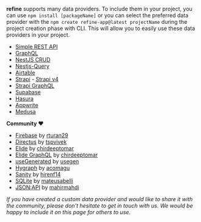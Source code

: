 **refine** supports many data providers. To include them in your project, you can use `npm install [packageName]` or you can select the preferred data provider with the `npm create refine-app@latest projectName` during the project creation phase with CLI. This will allow you to easily use these data providers in your project.

-   [Simple REST API](https://github.com/refinedev/refine/tree/master/packages/simple-rest)
-   [GraphQL](https://github.com/refinedev/refine/tree/master/packages/graphql)
-   [NestJS CRUD](https://github.com/refinedev/refine/tree/master/packages/nestjsx-crud)
-   [Nestjs-Query](https://github.com/refinedev/refine/tree/master/packages/nestjs-query)
-   [Airtable](https://github.com/refinedev/refine/tree/master/packages/airtable)
-   [Strapi](https://github.com/refinedev/refine/tree/master/packages/strapi) - [Strapi v4](https://github.com/refinedev/refine/tree/master/packages/strapi-v4)
-   [Strapi GraphQL](https://github.com/refinedev/refine/tree/master/packages/strapi-graphql)
-   [Supabase](https://github.com/refinedev/refine/tree/master/packages/supabase)
-   [Hasura](https://github.com/refinedev/refine/tree/master/packages/hasura)
-   [Appwrite](https://github.com/refinedev/refine/tree/master/packages/appwrite)
-   [Medusa](https://github.com/refinedev/refine/tree/master/packages/medusa)

**Community ❤️**

-   [Firebase](https://github.com/resulturan/refine-firebase) by [rturan29](https://github.com/resulturan)
-   [Directus](https://github.com/tspvivek/refine-directus) by [tspvivek](https://github.com/tspvivek)
-   [Elide](https://github.com/chirdeeptomar/refine-elide-rest) by [chirdeeptomar](https://github.com/chirdeeptomar)
-   [Elide GraphQL](https://github.com/chirdeeptomar/refine-elide-graphql) by [chirdeeptomar](https://github.com/chirdeeptomar)
-   [useGenerated](https://github.com/usegen/refine-use-generated) by [usegen](https://github.com/usegen)
-   [Hygraph](https://hygraph.com/) by [acomagu](https://github.com/acomagu/refine-hygraph)
-   [Sanity](https://www.sanity.io) by [hirenf14](https://github.com/hirenf14/refine-sanity)
-   [SQLite](https://www.sqlite.org/index.html) by [mateusabelli](https://github.com/mateusabelli/refine-sqlite)
-   [JSON:API](https://jsonapi.org/) by [mahirmahdi](https://github.com/MahirMahdi/refine-jsonapi)

_If you have created a custom data provider and would like to share it with the community, please don't hesitate to get in touch with us. We would be happy to include it on this page for others to use._
